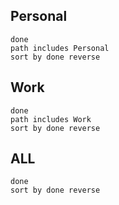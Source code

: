 ## Personal
```tasks
done
path includes Personal
sort by done reverse
```

## Work
```tasks
done
path includes Work
sort by done reverse
```

## ALL
```tasks
done
sort by done reverse
```